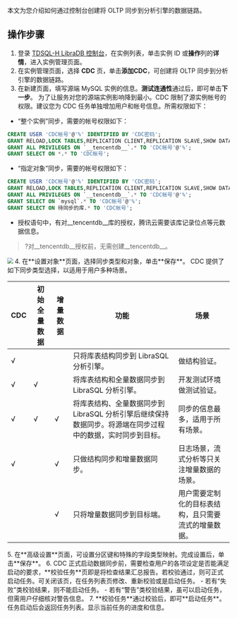 
本文为您介绍如何通过控制台创建将 OLTP 同步到分析引擎的数据链路。

## 操作步骤
1. 登录 [TDSQL-H LibraDB 控制台](https://console.cloud.tencent.com/txln/instance)，在实例列表，单击实例 ID 或**操作**列的**详情**，进入实例管理页面。
2. 在实例管理页面，选择 **CDC** 页，单击**添加CDC**，可创建将 OLTP 同步到分析引擎的数据链路。
3. 在新建页面，填写源端 MySQL 实例的信息。**测试连通性**通过后，即可单击**下一步**。
为了让服务对您的源端实例影响降到最小。CDC 限制了源实例帐号的权限。建议您为 CDC 任务单独增加用户和帐号信息。所需权限如下：
  - “整个实例”同步，需要的帐号权限如下：
```sql
CREATE USER 'CDC帐号'@'%' IDENTIFIED BY 'CDC密码';  
GRANT RELOAD,LOCK TABLES,REPLICATION CLIENT,REPLICATION SLAVE,SHOW DATABASES,SHOW VIEW,PROCESS ON *.* TO 'CDC帐号'@'%';  
GRANT ALL PRIVILEGES ON `__tencentdb__`.* TO 'CDC帐号'@'%';  
GRANT SELECT ON *.* TO 'CDC帐号';
```
  - “指定对象”同步，需要的帐号权限如下：
```sql
CREATE USER 'CDC帐号'@'%' IDENTIFIED BY 'CDC密码';  
GRANT RELOAD,LOCK TABLES,REPLICATION CLIENT,REPLICATION SLAVE,SHOW DATABASES,SHOW VIEW,PROCESS ON *.* TO 'CDC帐号'@'%';  
GRANT ALL PRIVILEGES ON `__tencentdb__`.* TO 'CDC帐号'@'%';  
GRANT SELECT ON `mysql`.* TO 'CDC帐号'@'%';
GRANT SELECT ON 待同步的库.* TO 'CDC帐号';
```
  - 授权语句中，有对\_\_tencentdb\_\_库的授权，腾讯云需要该库记录位点等元数据信息。
>?对\_\_tencentdb\_\_授权前，无需创建\_\_tencentdb\_\_。
>
<img src="https://qcloudimg.tencent-cloud.cn/raw/cc3c9fd2e81933459bcffdbfb182ae57.png" style="zoom:80%;" />
4. 在**设置对象**页面，选择同步类型和对象，单击**保存**。
CDC 提供了如下同步类型选择，以适用于用户多种场景。  
<table>
<thead><tr><th>CDC</th><th>初始全量数据</th><th>增量数据</th><th>功能</th><th>场景</th></tr></thead>
<tbody><tr>
<td>√</td><td></td><td></td>
<td>只将库表结构同步到 LibraSQL 分析引擎。</td>
<td>做结构验证。</td></tr>
<tr>
<td>√</td><td>√</td><td></td>
<td>将库表结构和全量数据同步到 LibraSQL 分析引擎。</td>
<td>开发测试环境做测试验证。</td></tr>
<tr>
<td>√</td>
<td>√</td>
<td>√</td>
<td>将库表结构、全量数据同步到 LibraSQL 分析引擎后继续保持数据同步。将源端在同步过程中的数据，实时同步到目标。</td>
<td>同步的信息最多，适用于所有场景。</td></tr>
<tr>
<td>√</td><td></td><td>√</td>
<td>只做结构同步和增量数据同步。</td>
<td>日志场景，流式分析等只关注增量数据的场景。</td></tr>
<tr>
<td></td><td></td><td>√</td>
<td>只将增量数据同步到目标端。</td>
<td>用户需要定制化的目标表结构，且只需要流式的增量数据。</td></tr>
</tbody></table>	  
5. 在**高级设置**页面，可设置分区键和特殊的字段类型映射。完成设置后，单击**保存**。
6. CDC 正式启动数据同步前，需要检查用户的各项设定是否能满足启动的要求，**校验任务**页即是将检查结果汇总报告。若校验通过，则可正式启动任务。可关闭该页，在任务列表页修改、重新校验或是启动任务。
   - 若有“失败”类校验结果，则不能启动任务。
   - 若有“警告”类校验结果，虽可以启动任务，但需用户仔细核对警告信息。
7. **校验任务**通过校验后，即可**启动任务**。任务启动后会返回任务列表。显示当前任务的进度和信息。


